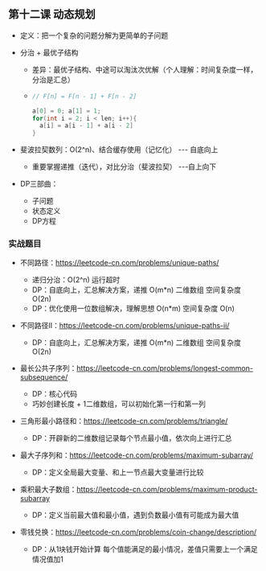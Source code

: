 ## 第十二课 动态规划

- 定义：把一个复杂的问题分解为更简单的子问题

- 分治 + 最优子结构

  - 差异：最优子结构、中途可以淘汰次优解（个人理解：时间复杂度一样，分治是汇总）

  - ```java
    // F[n] = F[n - 1] + F[n - 2]
    
    a[0] = 0; a[1] = 1;
    for(int i = 2; i < len; i++){
      a[i] = a[i - 1] + a[i - 2]
    }
    ```

    

- 斐波拉契数列：O(2^n)、结合缓存使用（记忆化） --- 自底向上
  
  - 重要掌握递推（迭代），对比分治（斐波拉契） ---自上向下
- DP三部曲：
  - 子问题
  - 状态定义
  - DP方程

### 实战题目

- 不同路径：https://leetcode-cn.com/problems/unique-paths/
  - 递归分治：O(2^n) 运行超时
  - DP：自底向上，汇总解决方案，递推 O(m*n) 二维数组 空间复杂度 O(2n)
  - DP：优化使用一位数组解决，理解思想 O(n*m) 空间复杂度 O(n)

- 不同路径II：https://leetcode-cn.com/problems/unique-paths-ii/
  - DP：自底向上，汇总解决方案，递推 O(m*n) 二维数组 空间复杂度 O(2n)

- 最长公共子序列：https://leetcode-cn.com/problems/longest-common-subsequence/
  - DP：核心代码
  - 巧妙创建长度 + 1二维数组，可以初始化第一行和第一列
- 三角形最小路径和：https://leetcode-cn.com/problems/triangle/
  - DP：开辟新的二维数组记录每个节点最小值，依次向上进行汇总
- 最大子序列和：https://leetcode-cn.com/problems/maximum-subarray/
  - DP：定义全局最大变量、和上一节点最大变量进行比较

- 乘积最大子数组：https://leetcode-cn.com/problems/maximum-product-subarray
  - DP：定义当前最大值和最小值，遇到负数最小值有可能成为最大值
- 零钱兑换：https://leetcode-cn.com/problems/coin-change/description/
  - DP：从1块钱开始计算 每个值能满足的最小情况，差值只需要上一个满足情况值加1


